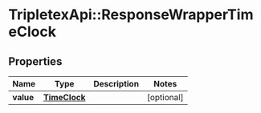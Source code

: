 # TripletexApi::ResponseWrapperTimeClock

## Properties
Name | Type | Description | Notes
------------ | ------------- | ------------- | -------------
**value** | [**TimeClock**](TimeClock.md) |  | [optional] 


